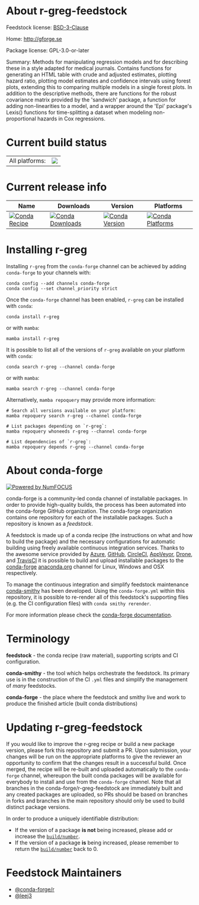 About r-greg-feedstock
======================

Feedstock license: [BSD-3-Clause](https://github.com/conda-forge/r-greg-feedstock/blob/main/LICENSE.txt)

Home: http://gforge.se

Package license: GPL-3.0-or-later

Summary: Methods for manipulating regression models and for describing these in a style adapted for medical journals. Contains functions for generating an HTML table with crude and adjusted estimates, plotting hazard ratio, plotting model estimates and confidence intervals using forest plots, extending this to comparing multiple models in a single forest plots. In addition to the descriptive methods, there are functions for the robust covariance matrix provided by the 'sandwich' package, a function for adding non-linearities to a model, and a wrapper around the 'Epi' package's Lexis() functions for time-splitting a dataset when modeling non-proportional hazards in Cox regressions.

Current build status
====================


<table><tr><td>All platforms:</td>
    <td>
      <a href="https://dev.azure.com/conda-forge/feedstock-builds/_build/latest?definitionId=19807&branchName=main">
        <img src="https://dev.azure.com/conda-forge/feedstock-builds/_apis/build/status/r-greg-feedstock?branchName=main">
      </a>
    </td>
  </tr>
</table>

Current release info
====================

| Name | Downloads | Version | Platforms |
| --- | --- | --- | --- |
| [![Conda Recipe](https://img.shields.io/badge/recipe-r--greg-green.svg)](https://anaconda.org/conda-forge/r-greg) | [![Conda Downloads](https://img.shields.io/conda/dn/conda-forge/r-greg.svg)](https://anaconda.org/conda-forge/r-greg) | [![Conda Version](https://img.shields.io/conda/vn/conda-forge/r-greg.svg)](https://anaconda.org/conda-forge/r-greg) | [![Conda Platforms](https://img.shields.io/conda/pn/conda-forge/r-greg.svg)](https://anaconda.org/conda-forge/r-greg) |

Installing r-greg
=================

Installing `r-greg` from the `conda-forge` channel can be achieved by adding `conda-forge` to your channels with:

```
conda config --add channels conda-forge
conda config --set channel_priority strict
```

Once the `conda-forge` channel has been enabled, `r-greg` can be installed with `conda`:

```
conda install r-greg
```

or with `mamba`:

```
mamba install r-greg
```

It is possible to list all of the versions of `r-greg` available on your platform with `conda`:

```
conda search r-greg --channel conda-forge
```

or with `mamba`:

```
mamba search r-greg --channel conda-forge
```

Alternatively, `mamba repoquery` may provide more information:

```
# Search all versions available on your platform:
mamba repoquery search r-greg --channel conda-forge

# List packages depending on `r-greg`:
mamba repoquery whoneeds r-greg --channel conda-forge

# List dependencies of `r-greg`:
mamba repoquery depends r-greg --channel conda-forge
```


About conda-forge
=================

[![Powered by
NumFOCUS](https://img.shields.io/badge/powered%20by-NumFOCUS-orange.svg?style=flat&colorA=E1523D&colorB=007D8A)](https://numfocus.org)

conda-forge is a community-led conda channel of installable packages.
In order to provide high-quality builds, the process has been automated into the
conda-forge GitHub organization. The conda-forge organization contains one repository
for each of the installable packages. Such a repository is known as a *feedstock*.

A feedstock is made up of a conda recipe (the instructions on what and how to build
the package) and the necessary configurations for automatic building using freely
available continuous integration services. Thanks to the awesome service provided by
[Azure](https://azure.microsoft.com/en-us/services/devops/), [GitHub](https://github.com/),
[CircleCI](https://circleci.com/), [AppVeyor](https://www.appveyor.com/),
[Drone](https://cloud.drone.io/welcome), and [TravisCI](https://travis-ci.com/)
it is possible to build and upload installable packages to the
[conda-forge](https://anaconda.org/conda-forge) [anaconda.org](https://anaconda.org/)
channel for Linux, Windows and OSX respectively.

To manage the continuous integration and simplify feedstock maintenance
[conda-smithy](https://github.com/conda-forge/conda-smithy) has been developed.
Using the ``conda-forge.yml`` within this repository, it is possible to re-render all of
this feedstock's supporting files (e.g. the CI configuration files) with ``conda smithy rerender``.

For more information please check the [conda-forge documentation](https://conda-forge.org/docs/).

Terminology
===========

**feedstock** - the conda recipe (raw material), supporting scripts and CI configuration.

**conda-smithy** - the tool which helps orchestrate the feedstock.
                   Its primary use is in the construction of the CI ``.yml`` files
                   and simplify the management of *many* feedstocks.

**conda-forge** - the place where the feedstock and smithy live and work to
                  produce the finished article (built conda distributions)


Updating r-greg-feedstock
=========================

If you would like to improve the r-greg recipe or build a new
package version, please fork this repository and submit a PR. Upon submission,
your changes will be run on the appropriate platforms to give the reviewer an
opportunity to confirm that the changes result in a successful build. Once
merged, the recipe will be re-built and uploaded automatically to the
`conda-forge` channel, whereupon the built conda packages will be available for
everybody to install and use from the `conda-forge` channel.
Note that all branches in the conda-forge/r-greg-feedstock are
immediately built and any created packages are uploaded, so PRs should be based
on branches in forks and branches in the main repository should only be used to
build distinct package versions.

In order to produce a uniquely identifiable distribution:
 * If the version of a package **is not** being increased, please add or increase
   the [``build/number``](https://docs.conda.io/projects/conda-build/en/latest/resources/define-metadata.html#build-number-and-string).
 * If the version of a package **is** being increased, please remember to return
   the [``build/number``](https://docs.conda.io/projects/conda-build/en/latest/resources/define-metadata.html#build-number-and-string)
   back to 0.

Feedstock Maintainers
=====================

* [@conda-forge/r](https://github.com/conda-forge/r/)
* [@leej3](https://github.com/leej3/)

